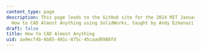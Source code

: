 ```yaml
---
content_type: page
description: This page leads to the GitHub site for the 2024 MIT January IAP course
  How to CAD Almost Anything using SolidWorks, taught by Andy Ezkenazi.
draft: false
title: How to CAD Almost Anything
uid: aa9ecf4b-6b85-401c-875c-45caad8988fd
---
```

